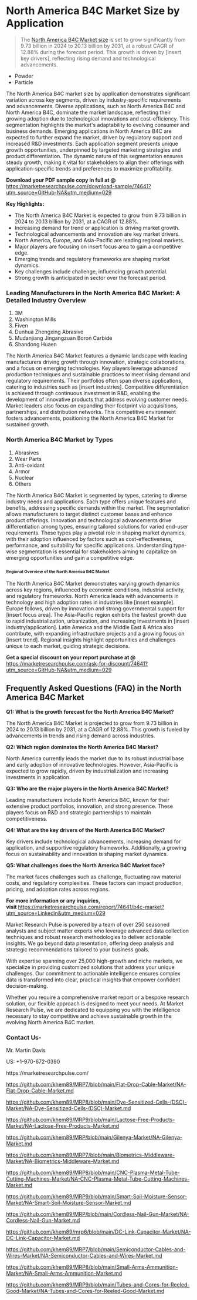 <h1>North America B4C Market&nbsp;Size by Application</h1><blockquote><p>The <a href="https://marketresearchpulse.com/download-sample/74641?utm_source=GitHub-NA&amp;utm_medium=029">North America B4C Market size</a> is set to grow significantly from 9.73 billion in 2024 to 20.13 billion by 2031, at a robust CAGR of 12.88% during the forecast period. This growth is driven by [insert key drivers], reflecting rising demand and technological advancements.</p></blockquote><ul><li>Powder<li> Particle</li></ul><p>The North America B4C market size by application demonstrates significant variation across key segments, driven by industry-specific requirements and advancements. Diverse applications, such as North America B4C and North America B4C, dominate the market landscape, reflecting their growing adoption due to technological innovations and cost-efficiency. This segmentation highlights the market's adaptability to evolving consumer and business demands. Emerging applications in North America B4C are expected to further expand the market, driven by regulatory support and increased R&D investments. Each application segment presents unique growth opportunities, underpinned by targeted marketing strategies and product differentiation. The dynamic nature of this segmentation ensures steady growth, making it vital for stakeholders to align their offerings with application-specific trends and preferences to maximize profitability.</p><p><strong>Download your PDF sample copy in full at @ </strong><a href="https://marketresearchpulse.com/download-sample/74641?utm_source=GitHub-NA&amp;utm_medium=029">https://marketresearchpulse.com/download-sample/74641?utm_source=GitHub-NA&amp;utm_medium=029</a></p><p><strong>Key Highlights: </strong></p><ul><li>The North America B4C Market is expected to grow from 9.73 billion in 2024 to 20.13 billion by 2031, at a CAGR of 12.88%.</li><li>Increasing demand for trend or application is driving market growth.</li><li>Technological advancements and innovation are key market drivers.</li><li>North America, Europe, and Asia-Pacific are leading regional markets.</li><li>Major players are focusing on insert focus area to gain a competitive edge.</li><li>Emerging trends and regulatory frameworks are shaping market dynamics.</li><li>Key challenges include challenge, influencing growth potential.</li><li>Strong growth is anticipated in sector over the forecast period.</li></ul><h3>Leading Manufacturers in the North America B4C Market: A Detailed Industry Overview</h3><ol><li>3M</li><li>Washington Mills</li><li>Fiven</li><li>Dunhua Zhengxing Abrasive</li><li>Mudanjiang Jingangzuan Boron Carbide</li><li>Shandong Huaen</li></ol><div class="flex max-w-full flex-col flex-grow"><div class="min-h-8 text-message flex w-full flex-col items-end gap-2 whitespace-normal break-words [.text-message+&amp;]:mt-5" dir="auto" data-message-author-role="assistant" data-message-id="fd8432e4-4910-450d-b182-61b7bfb0a01f" data-message-model-slug="gpt-4o"><div class="flex w-full flex-col gap-1 empty:hidden first:pt-[3px]"><div class="markdown prose w-full break-words dark:prose-invert light"><p>The North America B4C Market features a dynamic landscape with leading manufacturers driving growth through innovation, strategic collaborations, and a focus on emerging technologies. Key players leverage advanced production techniques and sustainable practices to meet rising demand and regulatory requirements. Their portfolios often span diverse applications, catering to industries such as [insert industries]. Competitive differentiation is achieved through continuous investment in R&amp;D, enabling the development of innovative products that address evolving customer needs. Market leaders also focus on expanding their footprint via acquisitions, partnerships, and distribution networks. This competitive environment fosters advancements, positioning the North America B4C Market for sustained growth.</p></div></div></div></div><h3>North America B4C Market by Types</h3><ol><li>Abrasives<li> Wear Parts<li> Anti-oxidant<li> Armor<li> Nuclear<li> Others</li></ol><div class="flex max-w-full flex-col flex-grow"><div class="min-h-8 text-message flex w-full flex-col items-end gap-2 whitespace-normal break-words [.text-message+&amp;]:mt-5" dir="auto" data-message-author-role="assistant" data-message-id="084470be-0bb7-4664-bddf-5156b4f41249" data-message-model-slug="gpt-4o-mini"><div class="flex w-full flex-col gap-1 empty:hidden first:pt-[3px]"><div class="markdown prose w-full break-words dark:prose-invert light"><p>The North America B4C Market is segmented by types, catering to diverse industry needs and applications. Each type offers unique features and benefits, addressing specific demands within the market. The segmentation allows manufacturers to target distinct customer bases and enhance product offerings. Innovation and technological advancements drive differentiation among types, ensuring tailored solutions for varied end-user requirements. These types play a pivotal role in shaping market dynamics, with their adoption influenced by factors such as cost-effectiveness, performance, and suitability for specific applications. Understanding type-wise segmentation is essential for stakeholders aiming to capitalize on emerging opportunities and gain a competitive edge.</p></div></div></div></div><h3><span style="font-size: 11px;">Regional Overview of the North America B4C Market</span></h3><div class="flex max-w-full flex-col flex-grow"><div class="min-h-8 text-message flex w-full flex-col items-end gap-2 whitespace-normal break-words [.text-message+&amp;]:mt-5" dir="auto" data-message-author-role="assistant" data-message-id="e9038762-ce64-4e30-91c9-9bd413514231" data-message-model-slug="gpt-4o-mini"><div class="flex w-full flex-col gap-1 empty:hidden first:pt-[3px]"><div class="markdown prose w-full break-words dark:prose-invert light"><p>The North America B4C Market demonstrates varying growth dynamics across key regions, influenced by economic conditions, industrial activity, and regulatory frameworks. North America leads with advancements in technology and high adoption rates in industries like [insert example]. Europe follows, driven by innovation and strong governmental support for [insert focus area]. The Asia-Pacific region exhibits the fastest growth due to rapid industrialization, urbanization, and increasing investments in [insert industry/application]. Latin America and the Middle East &amp; Africa also contribute, with expanding infrastructure projects and a growing focus on [insert trend]. Regional insights highlight opportunities and challenges unique to each market, guiding strategic decisions.</p></div></div></div></div><p><strong>Get a special discount on your report purchase at @ </strong><a href="https://marketresearchpulse.com/ask-for-discount/74641?utm_source=GitHub-NA&amp;utm_medium=029">https://marketresearchpulse.com/ask-for-discount/74641?utm_source=GitHub-NA&amp;utm_medium=029</a></p><h2>Frequently Asked Questions (FAQ) in the North America B4C Market</h2><p><strong>Q1: What is the growth forecast for the North America B4C Market?</strong></p><p>The North America B4C Market is projected to grow from 9.73 billion in 2024 to 20.13 billion by 2031, at a CAGR of 12.88%. This growth is fueled by advancements in trends and rising demand across industries.</p><p><strong>Q2: Which region dominates the North America B4C Market?</strong></p><p>North America currently leads the market due to its robust industrial base and early adoption of innovative technologies. However, Asia-Pacific is expected to grow rapidly, driven by industrialization and increasing investments in application.</p><p><strong>Q3: Who are the major players in the North America B4C Market?</strong></p><p>Leading manufacturers include North America B4C, known for their extensive product portfolios, innovation, and strong presence. These players focus on R&amp;D and strategic partnerships to maintain competitiveness.</p><p><strong>Q4: What are the key drivers of the North America B4C Market?</strong></p><p>Key drivers include technological advancements, increasing demand for application, and supportive regulatory frameworks. Additionally, a growing focus on sustainability and innovation is shaping market dynamics.</p><p><strong>Q5: What challenges does the North America B4C Market face?</strong></p><p>The market faces challenges such as challenge, fluctuating raw material costs, and regulatory complexities. These factors can impact production, pricing, and adoption rates across regions.</p><p><strong>For more information or any inquiries, visit&nbsp;</strong><a href="https://marketresearchpulse.com/report/74641/b4c-market?utm_source=Linkedin&utm_medium=029">https://marketresearchpulse.com/report/74641/b4c-market?utm_source=Linkedin&utm_medium=029</a></p><p>Market Research Pulse is powered by a team of over 250 seasoned analysts and subject matter experts who leverage advanced data collection techniques and robust research methodologies to deliver actionable insights. We go beyond data presentation, offering deep analysis and strategic recommendations tailored to your business goals.</p><p>With expertise spanning over 25,000 high-growth and niche markets, we specialize in providing customized solutions that address your unique challenges. Our commitment to actionable intelligence ensures complex data is transformed into clear, practical insights that empower confident decision-making.</p><p>Whether you require a comprehensive market report or a bespoke research solution, our flexible approach is designed to meet your needs. At Market Research Pulse, we are dedicated to equipping you with the intelligence necessary to stay competitive and achieve sustainable growth in the evolving North America B4C market.</p><h3><strong>Contact Us-</strong></h3><p>Mr. Martin Davis</p><p>US: +1-970-672-0390</p><p>https://marketresearchpulse.com/</p><p><a href="https://github.com/khem89/MRP7/blob/main/Flat-Drop-Cable-Market/NA-Flat-Drop-Cable-Market.md">https://github.com/khem89/MRP7/blob/main/Flat-Drop-Cable-Market/NA-Flat-Drop-Cable-Market.md</a></p><p><a href="https://github.com/khem89/MRP8/blob/main/Dye-Sensitized-Cells-(DSC)-Market/NA-Dye-Sensitized-Cells-(DSC)-Market.md">https://github.com/khem89/MRP8/blob/main/Dye-Sensitized-Cells-(DSC)-Market/NA-Dye-Sensitized-Cells-(DSC)-Market.md</a></p><p><a href="https://github.com/khem89/MRP9/blob/main/Lactose-Free-Products-Market/NA-Lactose-Free-Products-Market.md">https://github.com/khem89/MRP9/blob/main/Lactose-Free-Products-Market/NA-Lactose-Free-Products-Market.md</a></p><p><a href="https://github.com/khem89/MRP/blob/main/Gilenya-Market/NA-Gilenya-Market.md">https://github.com/khem89/MRP/blob/main/Gilenya-Market/NA-Gilenya-Market.md</a></p><p><a href="https://github.com/khem89/MRP7/blob/main/Biometrics-Middleware-Market/NA-Biometrics-Middleware-Market.md">https://github.com/khem89/MRP7/blob/main/Biometrics-Middleware-Market/NA-Biometrics-Middleware-Market.md</a></p><p><a href="https://github.com/khem89/MRP8/blob/main/CNC-Plasma-Metal-Tube-Cutting-Machines-Market/NA-CNC-Plasma-Metal-Tube-Cutting-Machines-Market.md">https://github.com/khem89/MRP8/blob/main/CNC-Plasma-Metal-Tube-Cutting-Machines-Market/NA-CNC-Plasma-Metal-Tube-Cutting-Machines-Market.md</a></p><p><a href="https://github.com/khem89/MRP9/blob/main/Smart-Soil-Moisture-Sensor-Market/NA-Smart-Soil-Moisture-Sensor-Market.md">https://github.com/khem89/MRP9/blob/main/Smart-Soil-Moisture-Sensor-Market/NA-Smart-Soil-Moisture-Sensor-Market.md</a></p><p><a href="https://github.com/khem89/MRP/blob/main/Cordless-Nail-Gun-Market/NA-Cordless-Nail-Gun-Market.md">https://github.com/khem89/MRP/blob/main/Cordless-Nail-Gun-Market/NA-Cordless-Nail-Gun-Market.md</a></p><p><a href="https://github.com/khem89/mrp6/blob/main/DC-Link-Capacitor-Market/NA-DC-Link-Capacitor-Market.md">https://github.com/khem89/mrp6/blob/main/DC-Link-Capacitor-Market/NA-DC-Link-Capacitor-Market.md</a></p><p><a href="https://github.com/khem89/MRP7/blob/main/Semiconductor-Cables-and-Wires-Market/NA-Semiconductor-Cables-and-Wires-Market.md">https://github.com/khem89/MRP7/blob/main/Semiconductor-Cables-and-Wires-Market/NA-Semiconductor-Cables-and-Wires-Market.md</a></p><p><a href="https://github.com/khem89/MRP8/blob/main/Small-Arms-Ammunition-Market/NA-Small-Arms-Ammunition-Market.md">https://github.com/khem89/MRP8/blob/main/Small-Arms-Ammunition-Market/NA-Small-Arms-Ammunition-Market.md</a></p><p><a href="https://github.com/khem89/MRP9/blob/main/Tubes-and-Cores-for-Reeled-Good-Market/NA-Tubes-and-Cores-for-Reeled-Good-Market.md">https://github.com/khem89/MRP9/blob/main/Tubes-and-Cores-for-Reeled-Good-Market/NA-Tubes-and-Cores-for-Reeled-Good-Market.md</a></p>
